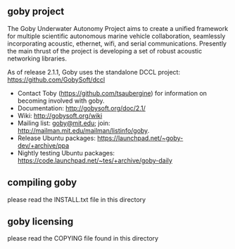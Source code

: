 ## goby project


The Goby Underwater Autonomy Project aims to create a unified framework for multiple scientific autonomous marine vehicle collaboration, seamlessly incorporating acoustic, ethernet, wifi, and serial communications. Presently the main thrust of the project is developing a set of robust acoustic networking libraries.

As of release 2.1.1, Goby uses the standalone DCCL project: https://github.com/GobySoft/dccl

- Contact Toby (https://github.com/tsaubergine) for information on becoming involved with goby.
- Documentation: http://gobysoft.org/doc/2.1/
- Wiki: http://gobysoft.org/wiki
- Mailing list: goby@mit.edu; join: http://mailman.mit.edu/mailman/listinfo/goby.
- Release Ubuntu packages: https://launchpad.net/~goby-dev/+archive/ppa
- Nightly testing Ubuntu packages: https://code.launchpad.net/~tes/+archive/goby-daily

## compiling goby

please read the INSTALL.txt file in this directory

## goby licensing

please read the COPYING file found in this directory

